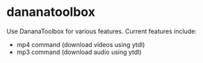 # dananatoolbox
Use DananaToolbox for various features.
Current features include:
- mp4 command (download videos using ytdl)
- mp3 command (download audio using ytdl)
